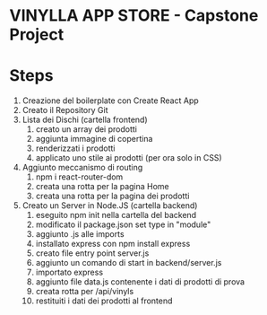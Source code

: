 # VINYLLA APP STORE - Capstone Project

# Steps

1. Creazione del boilerplate con Create React App
2. Creato il Repository Git
3. Lista dei Dischi (cartella frontend)
   1. creato un array dei prodotti
   2. aggiunta immagine di copertina
   3. renderizzati i prodotti
   4. applicato uno stile ai prodotti (per ora solo in CSS)
4. Aggiunto meccanismo di routing
   1. npm i react-router-dom
   2. creata una rotta per la pagina Home
   3. creata una rotta per la pagina dei prodotti
5. Creato un Server in Node.JS (cartella backend)
   1. eseguito npm init nella cartella del backend
   2. modificato il package.json set type in "module"
   3. aggiunto .js alle imports
   4. installato express con npm install express
   5. creato file entry point server.js
   6. aggiunto un comando di start in backend/server.js
   7. importato express
   8. aggiunto file data.js contenente i dati di prodotti di prova
   9. creata rotta per /api/vinyls
   10. restituiti i dati dei prodotti al frontend
